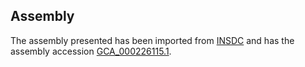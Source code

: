 
Assembly
--------

The assembly presented has been imported from 
[INSDC](http://www.insdc.org) and has the assembly accession
[GCA\_000226115.1](http://www.ebi.ac.uk/ena/data/view/GCA_000226115.1).

